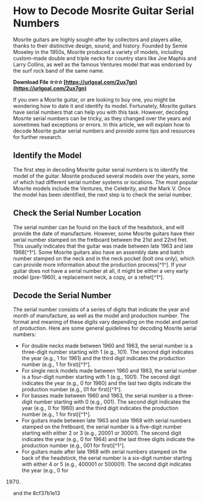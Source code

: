 # How to Decode Mosrite Guitar Serial Numbers
 
Mosrite guitars are highly sought-after by collectors and players alike, thanks to their distinctive design, sound, and history. Founded by Semie Moseley in the 1950s, Mosrite produced a variety of models, including custom-made double and triple necks for country stars like Joe Maphis and Larry Collins, as well as the famous Ventures model that was endorsed by the surf rock band of the same name.
 
**Download File ✫✫✫ [https://urlgoal.com/2ux7gn](https://urlgoal.com/2ux7gn)**


 
If you own a Mosrite guitar, or are looking to buy one, you might be wondering how to date it and identify its model. Fortunately, Mosrite guitars have serial numbers that can help you with this task. However, decoding Mosrite serial numbers can be tricky, as they changed over the years and sometimes had exceptions or errors. In this article, we will explain how to decode Mosrite guitar serial numbers and provide some tips and resources for further research.
 
## Identify the Model
 
The first step in decoding Mosrite guitar serial numbers is to identify the model of the guitar. Mosrite produced several models over the years, some of which had different serial number systems or locations. The most popular Mosrite models include the Ventures, the Celebrity, and the Mark V. Once the model has been identified, the next step is to check the serial number.
 
## Check the Serial Number Location
 
The serial number can be found on the back of the headstock, and will provide the date of manufacture. However, some Mosrite guitars have their serial number stamped on the fretboard between the 21st and 22nd fret. This usually indicates that the guitar was made between late 1963 and late 1968[^1^]. Some Mosrite guitars also have an assembly date and batch number stamped on the neck and in the neck pocket (bolt ons only), which can provide more information about the production process[^1^]. If your guitar does not have a serial number at all, it might be either a very early model (pre-1960), a replacement neck, a copy, or a refret[^1^].
 
## Decode the Serial Number
 
The serial number consists of a series of digits that indicate the year and month of manufacture, as well as the model and production number. The format and meaning of these digits vary depending on the model and period of production. Here are some general guidelines for decoding Mosrite serial numbers:
 
- For double necks made between 1960 and 1963, the serial number is a three-digit number starting with 1 (e.g., 101). The second digit indicates the year (e.g., 1 for 1961) and the third digit indicates the production number (e.g., 1 for first)[^1^].
- For single neck models made between 1960 and 1963, the serial number is a four-digit number starting with 1 (e.g., 1001). The second digit indicates the year (e.g., 0 for 1960) and the last two digits indicate the production number (e.g., 01 for first)[^1^].
- For basses made between 1960 and 1963, the serial number is a three-digit number starting with 0 (e.g., 001). The second digit indicates the year (e.g., 0 for 1960) and the third digit indicates the production number (e.g., 1 for first)[^1^].
- For guitars made between late 1963 and late 1968 with serial numbers stamped on the fretboard, the serial number is a five-digit number starting with either 2 or 3 (e.g., 20001 or 30001). The second digit indicates
the year (e.g., 0 for 1964) and the last three digits indicate
the production number (e.g., 001 for first)[^1^].
- For guitars made after late 1968 with serial numbers stamped on
the back of
the headstock,
the serial number is a six-digit number starting with either
4 or
5
(e.g.,
400001 or
500001).
The second digit indicates
the year
(e.g.,
0 for
1970)
and
the 8cf37b1e13


